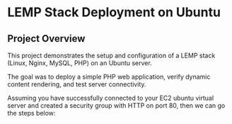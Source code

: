 #   LEMP Stack Deployment on Ubuntu
##  Project Overview
This project demonstrates the setup and configuration of a LEMP stack (Linux, Nginx, MySQL, PHP) on an Ubuntu server.

The goal was to deploy a simple PHP web application, verify dynamic content rendering, and test server connectivity.

Assuming you have successfully connected to your EC2 ubuntu virtual server and created a security group with HTTP on port 80, then we can go the steps below: